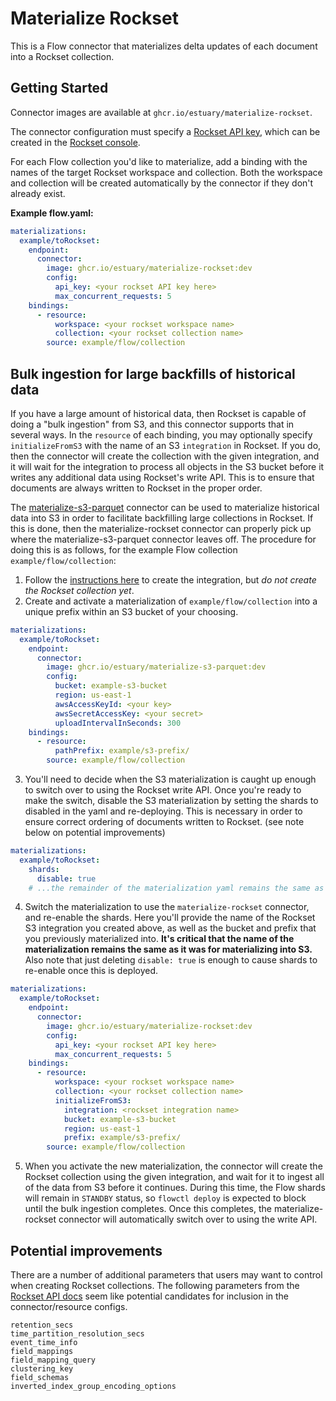 # Materialize Rockset

This is a Flow connector that materializes delta updates of each document into a Rockset collection.

## Getting Started

Connector images are available at `ghcr.io/estuary/materialize-rockset`.

The connector configuration must specify a [Rockset API key](https://rockset.com/docs/iam/#api-keys), which can be created in the [Rockset console](https://console.rockset.com/apikeys).

For each Flow collection you'd like to materialize, add a binding with the names of the target Rockset workspace and collection. Both the workspace and collection will be created automatically by the connector if they don't already exist.

**Example flow.yaml:**

```yaml
materializations:
  example/toRockset:
    endpoint:
      connector:
        image: ghcr.io/estuary/materialize-rockset:dev
        config:
          api_key: <your rockset API key here>
          max_concurrent_requests: 5
    bindings:
      - resource:
          workspace: <your rockset workspace name>
          collection: <your rockset collection name>
        source: example/flow/collection
```

## Bulk ingestion for large backfills of historical data

If you have a large amount of historical data, then Rockset is capable of doing a "bulk ingestion" from S3, and this
connector supports that in several ways. In the `resource` of each binding, you may optionally specify
`initializeFromS3` with the name of an S3 `integration` in Rockset. If you do, then the connector will create the
collection with the given integration, and it will wait for the integration to process all objects in the S3 bucket
before it writes any additional data using Rockset's write API. This is to ensure that documents are always written to
Rockset in the proper order.

The [materialize-s3-parquet](../materialize-s3-parquet/) connector can be used to materialize historical data into S3 in order to facilitate backfilling large collections in Rockset. If this is done, then the materialize-rockset connector can properly pick up where the materialize-s3-parquet connector leaves off. The procedure for doing this is as follows, for the example Flow collection `example/flow/collection`:

1. Follow the [instructions here](https://rockset.com/docs/amazon-s3/#create-an-s3-integration) to create the integration, but _do not create the Rockset collection yet_.
2. Create and activate a materialization of `example/flow/collection` into a unique prefix within an S3 bucket of your choosing.
  ```yaml
  materializations:
    example/toRockset:
      endpoint:
        connector:
          image: ghcr.io/estuary/materialize-s3-parquet:dev
          config:
            bucket: example-s3-bucket
            region: us-east-1
            awsAccessKeyId: <your key>
            awsSecretAccessKey: <your secret>
            uploadIntervalInSeconds: 300
      bindings:
        - resource:
            pathPrefix: example/s3-prefix/
          source: example/flow/collection
  ```
3. You'll need to decide when the S3 materialization is caught up enough to switch over to using the Rockset write API. Once you're ready to make the switch, disable the S3 materialization by setting the shards to disabled in the yaml and re-deploying. This is necessary in order to ensure correct ordering of documents written to Rockset. (see note below on potential improvements)
  ```yaml
  materializations:
    example/toRockset:
      shards:
        disable: true
      # ...the remainder of the materialization yaml remains the same as above
  ```
4. Switch the materialization to use the `materialize-rockset` connector, and re-enable the shards. Here you'll provide the name of the Rockset S3 integration you created above, as well as the bucket and prefix that you previously materialized into. **It's critical that the name of the materialization remains the same as it was for materializing into S3.** Also note that just deleting `disable: true` is enough to cause shards to re-enable once this is deployed.
  ```yaml
  materializations:
    example/toRockset:
      endpoint:
        connector:
          image: ghcr.io/estuary/materialize-rockset:dev
          config:
            api_key: <your rockset API key here>
            max_concurrent_requests: 5
      bindings:
        - resource:
            workspace: <your rockset workspace name>
            collection: <your rockset collection name>
            initializeFromS3:
              integration: <rockset integration name>
              bucket: example-s3-bucket
              region: us-east-1
              prefix: example/s3-prefix/
          source: example/flow/collection
  ```
5. When you activate the new materialization, the connector will create the Rockset collection using the given integration, and wait for it to ingest all of the data from S3 before it continues. During this time, the Flow shards will remain in `STANDBY` status, so `flowctl deploy` is expected to block until the bulk ingestion completes. Once this completes, the materialize-rockset connector will automatically switch over to using the write API.

## Potential improvements

There are a number of additional parameters that users may want to control when creating Rockset collections. The following parameters from the [Rockset API docs](https://rockset.com/docs/rest-api/#createcollection) seem like potential candidates for inclusion in the connector/resource configs.

```
retention_secs
time_partition_resolution_secs
event_time_info
field_mappings
field_mapping_query
clustering_key
field_schemas
inverted_index_group_encoding_options
```
